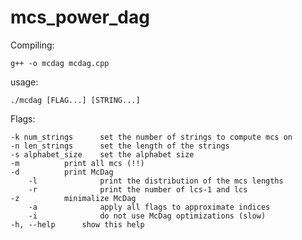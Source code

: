 # mcs_power_dag

Compiling: 
```shell
g++ -o mcdag mcdag.cpp
```

usage:

	./mcdag [FLAG...] [STRING...]


Flags:

	-k num_strings	    set the number of strings to compute mcs on
	-n len_strings		set the length of the strings
	-s alphabet_size	set the alphabet size
	-m			print all mcs (!!)
	-d			print McDag
    	-l          	print the distribution of the mcs lengths
    	-r          	print the number of lcs-1 and lcs
	-z      	minimalize McDag
    	-a          	apply all flags to approximate indices
    	-i          	do not use McDag optimizations (slow)
	-h, --help		show this help



